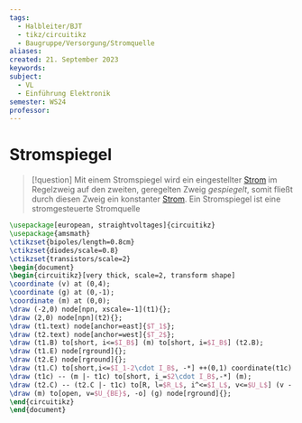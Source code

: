 ```yaml
---
tags:
  - Halbleiter/BJT
  - tikz/circuitikz
  - Baugruppe/Versorgung/Stromquelle
aliases: 
created: 21. September 2023
keywords: 
subject:
  - VL
  - Einführung Elektronik
semester: WS24
professor:
---
```

 

# Stromspiegel

> [!question] Mit einem Stromspiegel wird ein eingestellter [Strom](../../Elektrotechnik/elektrischer%20Strom.md) im Regelzweig auf den zweiten, geregelten Zweig *gespiegelt*, somit fließt durch diesen Zweig ein konstanter [Strom](../../Elektrotechnik/elektrischer%20Strom.md).
> Ein Stromspiegel ist eine stromgesteuerte Stromquelle

```tikz
\usepackage[european, straightvoltages]{circuitikz}
\usepackage{amsmath}
\ctikzset{bipoles/length=0.8cm}
\ctikzset{diodes/scale=0.8}
\ctikzset{transistors/scale=2}
\begin{document}
\begin{circuitikz}[very thick, scale=2, transform shape]
\coordinate (v) at (0,4);
\coordinate (g) at (0,-1);
\coordinate (m) at (0,0);
\draw (-2,0) node[npn, xscale=-1](t1){};
\draw (2,0) node[npn](t2){};
\draw (t1.text) node[anchor=east]{$T_1$};
\draw (t2.text) node[anchor=west]{$T_2$};
\draw (t1.B) to[short, i<=$I_B$] (m) to[short, i=$I_B$] (t2.B);
\draw (t1.E) node[rground]{};
\draw (t2.E) node[rground]{};
\draw (t1.C) to[short,i<=$I_1-2\cdot I_B$, -*] ++(0,1) coordinate(t1c) to[R, l=$R_1$, i^<=$I_1$, v<=$U_1$] (v -| t1.C) node[vcc]{$U_B$};
\draw (t1c) -- (m |- t1c) to[short, i_=$2\cdot I_B$,-*] (m);
\draw (t2.C) -- (t2.C |- t1c) to[R, l=$R_L$, i^<=$I_L$, v<=$U_L$] (v -| t2.C) node[vcc]{$U_B$};
\draw (m) to[open, v=$U_{BE}$, -o] (g) node[rground]{};
\end{circuitikz}
\end{document}
```